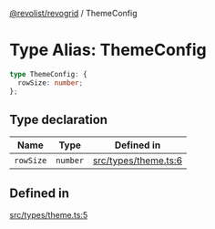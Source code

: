 [@revolist/revogrid](README.md) / ThemeConfig

# Type Alias: ThemeConfig

```ts
type ThemeConfig: {
  rowSize: number;
};
```

## Type declaration

| Name | Type | Defined in |
| ------ | ------ | ------ |
| `rowSize` | `number` | [src/types/theme.ts:6](https://github.com/revolist/revogrid/blob/08f5cc514b9bc1666dd85d20f560c0e9b7c7af14/src/types/theme.ts#L6) |

## Defined in

[src/types/theme.ts:5](https://github.com/revolist/revogrid/blob/08f5cc514b9bc1666dd85d20f560c0e9b7c7af14/src/types/theme.ts#L5)
